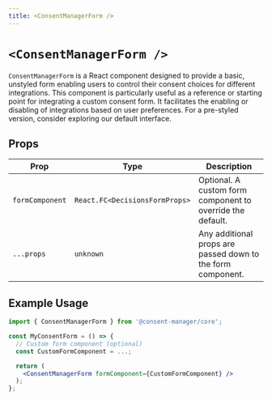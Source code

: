 ```yaml
---
title: <ConsentManagerForm />
---
```


# `<ConsentManagerForm />`

`ConsentManagerForm` is a React component designed to provide a basic, unstyled form enabling users to control their consent choices for different integrations. This component is particularly useful as a reference or starting point for integrating a custom consent form. It facilitates the enabling or disabling of integrations based on user preferences. For a pre-styled version, consider exploring our default interface.

## Props

| Prop            | Type                           | Description                                                 |
| --------------- | ------------------------------ | ----------------------------------------------------------- |
| `formComponent` | `React.FC<DecisionsFormProps>` | Optional. A custom form component to override the default.  |
| `...props`      | `unknown`                      | Any additional props are passed down to the form component. |

## Example Usage

```jsx
import { ConsentManagerForm } from '@consent-manager/core';

const MyConsentForm = () => {
  // Custom form component (optional)
  const CustomFormComponent = ...;

  return (
    <ConsentManagerForm formComponent={CustomFormComponent} />
  );
};
```
